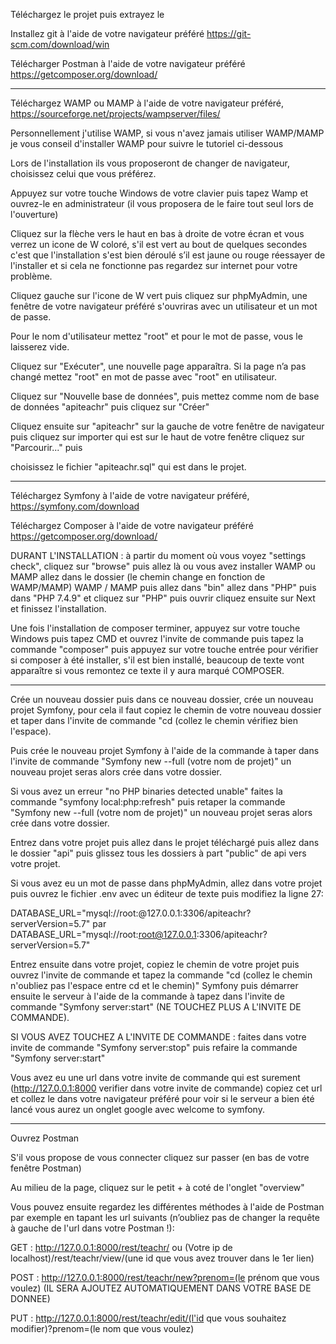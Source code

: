 
Téléchargez le projet puis extrayez le

Installez git à l'aide de votre navigateur préféré https://git-scm.com/download/win

Télécharger Postman à l'aide de votre navigateur préféré https://getcomposer.org/download/

----------------------------------------------------
Téléchargez WAMP ou MAMP à l'aide de votre navigateur préféré, https://sourceforge.net/projects/wampserver/files/

Personnellement j'utilise WAMP, si vous n'avez jamais utiliser WAMP/MAMP je vous conseil d'installer WAMP pour suivre le tutoriel ci-dessous

Lors de l'installation ils vous proposeront de changer de navigateur, choisissez celui que vous préférez.

Appuyez sur votre touche Windows de votre clavier puis tapez Wamp et ouvrez-le en administrateur (il vous proposera de le faire tout seul lors de l'ouverture)

Cliquez sur la flèche vers le haut en bas à droite de votre écran et vous verrez un icone de W coloré, s'il est vert au bout de quelques secondes c'est que l'installation s'est 
bien déroulé s’il est jaune ou rouge réessayer de l'installer et si cela ne fonctionne pas regardez sur internet pour votre problème.

Cliquez gauche sur l'icone de W vert puis cliquez sur phpMyAdmin, une fenêtre de votre navigateur préféré s'ouvriras avec un utilisateur et un mot de passe.

Pour le nom d'utilisateur mettez "root" et pour le mot de passe, vous le laisserez vide.

Cliquez sur "Exécuter", une nouvelle page apparaîtra. Si la page n’a pas changé mettez "root" en mot de passe avec "root" en utilisateur.

Cliquez sur "Nouvelle base de données", puis mettez comme nom de base de données "apiteachr" puis cliquez sur "Créer"

Cliquez ensuite sur "apiteachr" sur la gauche de votre fenêtre de navigateur puis cliquez sur importer qui est sur le haut de votre fenêtre cliquez sur "Parcourir..." puis 

choisissez le fichier "apiteachr.sql" qui est dans le projet.

---------------------------------------------------------------


Téléchargez Symfony à l'aide de votre navigateur préféré, https://symfony.com/download

Téléchargez Composer à l'aide de votre navigateur préféré https://getcomposer.org/download/

DURANT L'INSTALLATION : à partir du moment où vous voyez "settings check", cliquez sur "browse" puis allez là ou vous avez installer WAMP ou MAMP allez dans le dossier (le chemin
change en fonction de WAMP/MAMP) WAMP / MAMP puis allez dans "bin" allez dans "PHP" puis dans "PHP 7.4.9" et cliquez sur "PHP" puis ouvrir cliquez ensuite sur Next et finissez l'installation.

Une fois l'installation de composer terminer, appuyez sur votre touche Windows puis tapez CMD et ouvrez l'invite de commande puis tapez la commande "composer" puis appuyez sur votre touche entrée pour vérifier si composer à été installer, s'il est bien installé, beaucoup de texte vont apparaître si vous remontez ce texte il y aura marqué COMPOSER.

---------------------------------------------------------

Crée un nouveau dossier puis dans ce nouveau dossier, crée un nouveau projet Symfony, pour cela il faut copiez le chemin de votre nouveau dossier et taper dans l'invite de commande "cd (collez le chemin vérifiez bien l'espace).

Puis crée le nouveau projet Symfony à l'aide de la commande à taper dans l'invite de commande "Symfony new --full (votre nom de projet)" un nouveau projet seras alors crée dans votre dossier.

Si vous avez un erreur "no PHP binaries detected unable" faites la commande "symfony local:php:refresh" puis retaper la commande "Symfony new --full (votre nom de projet)" un nouveau projet seras alors crée dans votre dossier.

Entrez dans votre projet puis allez dans le projet téléchargé puis allez dans le dossier "api" puis glissez tous les dossiers à part "public" de api vers votre projet.

Si vous avez eu un mot de passe dans phpMyAdmin, allez dans votre projet puis ouvrez le fichier  .env avec un éditeur de texte puis modifiez la ligne 27: 

DATABASE_URL="mysql://root:@127.0.0.1:3306/apiteachr?serverVersion=5.7" par DATABASE_URL="mysql://root:root@127.0.0.1:3306/apiteachr?serverVersion=5.7"

Entrez ensuite dans votre projet, copiez le chemin de votre projet puis ouvrez l'invite de commande et tapez la commande "cd (collez le chemin n'oubliez pas l'espace entre cd et le chemin)" Symfony puis démarrer ensuite le serveur à l'aide de la commande à tapez dans l'invite de commande "Symfony server:start" (NE TOUCHEZ PLUS A L'INVITE DE COMMANDE).

SI VOUS AVEZ TOUCHEZ A L'INVITE DE COMMANDE : faites dans votre invite de commande "Symfony server:stop" puis refaire la commande "Symfony server:start"

Vous avez eu une url dans votre invite de commande qui est surement (http://127.0.0.1:8000 verifier dans votre invite de commande) copiez cet url et collez le dans votre navigateur préféré pour voir si le serveur a bien été lancé vous aurez un onglet google avec welcome to symfony.

-------------------------------------------------------

Ouvrez Postman

S'il vous propose de vous connecter cliquez sur passer (en bas de votre fenêtre Postman)

Au milieu de la page, cliquez sur le petit + à coté de l'onglet "overview"

Vous pouvez ensuite regardez les différentes méthodes à l'aide de Postman par exemple en tapant les url suivants (n’oubliez pas de changer la requête à gauche de l'url dans votre Postman !):

GET : http://127.0.0.1:8000/rest/teachr/ ou (Votre ip de localhost)/rest/teachr/view/(une id que vous avez trouver dans le 1er lien)

POST : http://127.0.0.1:8000/rest/teachr/new?prenom=(le prénom que vous voulez) (IL SERA AJOUTEZ AUTOMATIQUEMENT DANS VOTRE BASE DE DONNEE)

PUT : http://127.0.0.1:8000/rest/teachr/edit/(l'id que vous souhaitez modifier)?prenom=(le nom que vous voulez)


